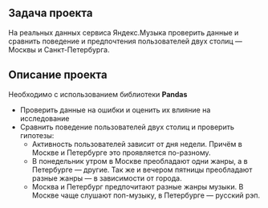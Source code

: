## Задача проекта
На реальных данных сервиса Яндекс.Музыка проверить данные и сравнить поведение и предпочтения пользователей двух столиц — Москвы и Санкт-Петербурга.

## Описание проекта
Необходимо с использованием библиотеки **Pandas**

- Проверить данные на ошибки и оценить их влияние на исследование
- Сравнить поведение пользователей двух столиц и проверить гипотезы:
  * Активность пользователей зависит от дня недели. Причём в Москве и Петербурге это проявляется по-разному.
  * В понедельник утром в Москве преобладают одни жанры, а в Петербурге — другие. Так же и вечером пятницы преобладают разные жанры — в зависимости от города.
  * Москва и Петербург предпочитают разные жанры музыки. В Москве чаще слушают поп-музыку, в Петербурге — русский рэп.
